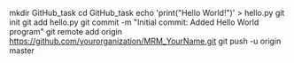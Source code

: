 mkdir GitHub_task
   cd GitHub_task
   echo 'print("Hello World!")' > hello.py
   git init
   git add hello.py
   git commit -m "Initial commit: Added Hello World program"
   git remote add origin https://github.com/yourorganization/MRM_YourName.git
   git push -u origin master
   

